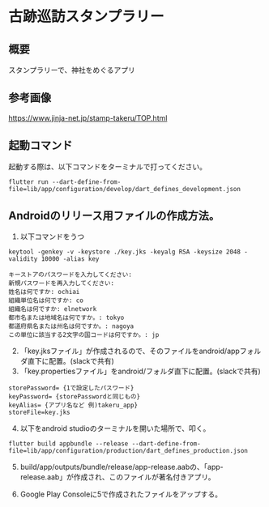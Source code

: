 # 古跡巡訪スタンプラリー

## 概要
スタンプラリーで、神社をめぐるアプリ

## 参考画像
https://www.jinja-net.jp/stamp-takeru/TOP.html


## 起動コマンド

起動する際は、以下コマンドをターミナルで打ってください。
```
flutter run --dart-define-from-file=lib/app/configuration/develop/dart_defines_development.json
```


## Androidのリリース用ファイルの作成方法。
1. 以下コマンドをうつ
```
keytool -genkey -v -keystore ./key.jks -keyalg RSA -keysize 2048 -validity 10000 -alias key
```

```
キーストアのパスワードを入力してください:
新規パスワードを再入力してください: 
姓名は何ですか: ochiai
組織単位名は何ですか: co
組織名は何ですか: elnetwork
都市名または地域名は何ですか。: tokyo
都道府県名または州名は何ですか。: nagoya
この単位に該当する2文字の国コードは何ですか。: jp
```

2. 「key.jksファイル」が作成されるので、そのファイルをandroid/appフォルダ直下に配置。(slackで共有)
3. 「key.propertiesファイル」をandroid/フォルダ直下に配置。(slackで共有)
```
storePassword= {1で設定したパスワード}
keyPassword= {storePasswordと同じもの}
keyAlias= {アプリ名など 例)takeru_app}
storeFile=key.jks
```
4. 以下をandroid studioのターミナルを開いた場所で、叩く。

```
flutter build appbundle --release --dart-define-from-file=lib/app/configuration/production/dart_defines_production.json
```

5. build/app/outputs/bundle/release/app-release.aabの、「app-release.aab」が作成され、このファイルが著名付きアプリ。

6. Google Play Consoleに5で作成されたファイルをアップする。